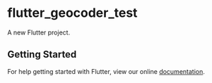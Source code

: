 # flutter_geocoder_test

A new Flutter project.

## Getting Started

For help getting started with Flutter, view our online
[documentation](https://flutter.io/).
